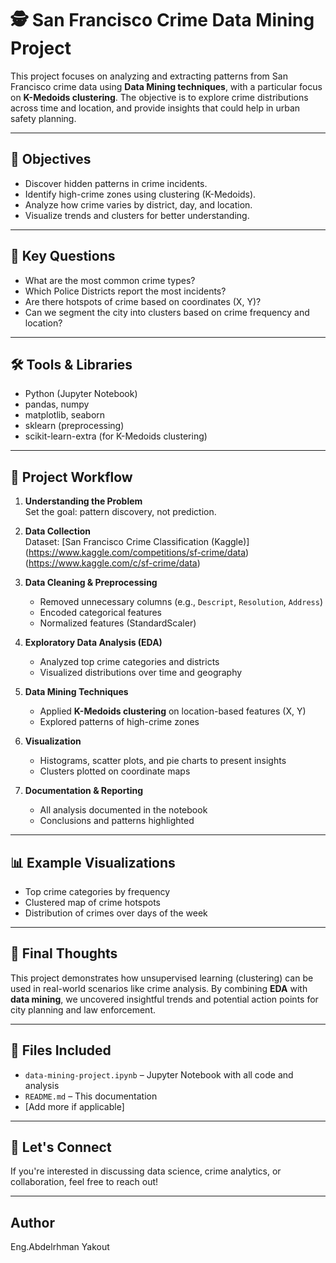 # 🕵️ San Francisco Crime Data Mining Project

This project focuses on analyzing and extracting patterns from San Francisco crime data using **Data Mining techniques**, with a particular focus on **K-Medoids clustering**. The objective is to explore crime distributions across time and location, and provide insights that could help in urban safety planning.

---

## 📌 Objectives
- Discover hidden patterns in crime incidents.
- Identify high-crime zones using clustering (K-Medoids).
- Analyze how crime varies by district, day, and location.
- Visualize trends and clusters for better understanding.

---

## 🧠 Key Questions
- What are the most common crime types?
- Which Police Districts report the most incidents?
- Are there hotspots of crime based on coordinates (X, Y)?
- Can we segment the city into clusters based on crime frequency and location?

---

## 🛠 Tools & Libraries
- Python (Jupyter Notebook)
- pandas, numpy
- matplotlib, seaborn
- sklearn (preprocessing)
- scikit-learn-extra (for K-Medoids clustering)

---

## 🔄 Project Workflow
1. **Understanding the Problem**  
   Set the goal: pattern discovery, not prediction.

2. **Data Collection**  
   Dataset: [San Francisco Crime Classification (Kaggle)]
   (https://www.kaggle.com/competitions/sf-crime/data)
   (https://www.kaggle.com/c/sf-crime/data)

4. **Data Cleaning & Preprocessing**
   - Removed unnecessary columns (e.g., `Descript`, `Resolution`, `Address`)
   - Encoded categorical features
   - Normalized features (StandardScaler)

5. **Exploratory Data Analysis (EDA)**
   - Analyzed top crime categories and districts
   - Visualized distributions over time and geography

6. **Data Mining Techniques**
   - Applied **K-Medoids clustering** on location-based features (X, Y)
   - Explored patterns of high-crime zones

7. **Visualization**
   - Histograms, scatter plots, and pie charts to present insights
   - Clusters plotted on coordinate maps

8. **Documentation & Reporting**
   - All analysis documented in the notebook
   - Conclusions and patterns highlighted

---

## 📊 Example Visualizations
- Top crime categories by frequency
- Clustered map of crime hotspots
- Distribution of crimes over days of the week

---

## 📎 Final Thoughts
This project demonstrates how unsupervised learning (clustering) can be used in real-world scenarios like crime analysis. By combining **EDA** with **data mining**, we uncovered insightful trends and potential action points for city planning and law enforcement.

---

## 📁 Files Included
- `data-mining-project.ipynb` – Jupyter Notebook with all code and analysis
- `README.md` – This documentation
- [Add more if applicable]

---

## 🤝 Let's Connect
If you're interested in discussing data science, crime analytics, or collaboration, feel free to reach out!

---
## Author 
Eng.Abdelrhman Yakout 
